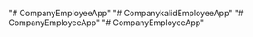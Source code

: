 "# CompanyEmployeeApp" 
"# CompanykalidEmployeeApp" 
"# CompanyEmployeeApp" 
"# CompanyEmployeeApp" 

